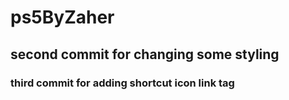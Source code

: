 # ps5ByZaher
## second commit for changing some styling
### third commit for adding shortcut icon link tag
